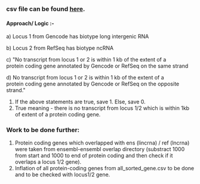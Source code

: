 ### csv file can be found [here](https://drive.google.com/drive/folders/1PmOZzZxoxe6JSzei_XGgtfo2MfPi21t4?usp=sharing).<br/>
#### Approach/ Logic :-<br/>
a) Locus 1 from Gencode has biotype long intergenic RNA

b) Locus 2 from RefSeq has biotype ncRNA<br/>
 
c) "No transcript from locus 1 or 2 is within 1 kb of the extent of a <br/>
protein coding gene annotated by Gencode or RefSeq on the same strand<br/>

d) No transcript from locus 1 or 2 is within 1 kb of the extent of a <br/>
protein coding gene annotated by Gencode or RefSeq on the opposite <br/>
strand."<br/>
1) If the above statements are true, save 1. Else, save 0. <br/>
2) True meaning - there is no transcript from locus 1/2 which is within 1kb of extent of a protein coding gene.<br/>
### Work to be done further:<br/>
1) Protein coding genes which overlapped with ens (lincrna) / ref (lncrna) were taken from ensembl-ensembl overlap directory (substract 1000 from start and 1000 to end of protein coding and then check if it overlaps a locus 1/2 gene). <br/>
2) Inflation of all protein-coding genes from all_sorted_gene.csv to be done and to be checked with locus1/2 gene.

